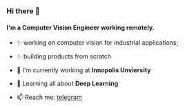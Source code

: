 ### Hi there 👋

#### I'm a Computer Vision Engineer working remotely.

- ✨ working on computer vision for industrial applications;
- ✨ building products from scratch

- 🏢 I'm currently working at **Innopolis Unviersity**
- 🌱 Learning all about **Deep Learning**
- 📫 Reach me: [telegram](t.me/syomakiss)
